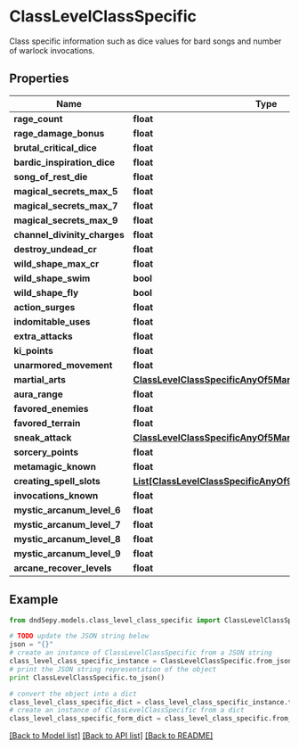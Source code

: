 # ClassLevelClassSpecific

Class specific information such as dice values for bard songs and number of warlock invocations.

## Properties
Name | Type | Description | Notes
------------ | ------------- | ------------- | -------------
**rage_count** | **float** |  | [optional] 
**rage_damage_bonus** | **float** |  | [optional] 
**brutal_critical_dice** | **float** |  | [optional] 
**bardic_inspiration_dice** | **float** |  | [optional] 
**song_of_rest_die** | **float** |  | [optional] 
**magical_secrets_max_5** | **float** |  | [optional] 
**magical_secrets_max_7** | **float** |  | [optional] 
**magical_secrets_max_9** | **float** |  | [optional] 
**channel_divinity_charges** | **float** |  | [optional] 
**destroy_undead_cr** | **float** |  | [optional] 
**wild_shape_max_cr** | **float** |  | [optional] 
**wild_shape_swim** | **bool** |  | [optional] 
**wild_shape_fly** | **bool** |  | [optional] 
**action_surges** | **float** |  | [optional] 
**indomitable_uses** | **float** |  | [optional] 
**extra_attacks** | **float** |  | [optional] 
**ki_points** | **float** |  | [optional] 
**unarmored_movement** | **float** |  | [optional] 
**martial_arts** | [**ClassLevelClassSpecificAnyOf5MartialArts**](ClassLevelClassSpecificAnyOf5MartialArts.md) |  | [optional] 
**aura_range** | **float** |  | [optional] 
**favored_enemies** | **float** |  | [optional] 
**favored_terrain** | **float** |  | [optional] 
**sneak_attack** | [**ClassLevelClassSpecificAnyOf5MartialArts**](ClassLevelClassSpecificAnyOf5MartialArts.md) |  | [optional] 
**sorcery_points** | **float** |  | [optional] 
**metamagic_known** | **float** |  | [optional] 
**creating_spell_slots** | [**List[ClassLevelClassSpecificAnyOf9CreatingSpellSlotsInner]**](ClassLevelClassSpecificAnyOf9CreatingSpellSlotsInner.md) |  | [optional] 
**invocations_known** | **float** |  | [optional] 
**mystic_arcanum_level_6** | **float** |  | [optional] 
**mystic_arcanum_level_7** | **float** |  | [optional] 
**mystic_arcanum_level_8** | **float** |  | [optional] 
**mystic_arcanum_level_9** | **float** |  | [optional] 
**arcane_recover_levels** | **float** |  | [optional] 

## Example

```python
from dnd5epy.models.class_level_class_specific import ClassLevelClassSpecific

# TODO update the JSON string below
json = "{}"
# create an instance of ClassLevelClassSpecific from a JSON string
class_level_class_specific_instance = ClassLevelClassSpecific.from_json(json)
# print the JSON string representation of the object
print ClassLevelClassSpecific.to_json()

# convert the object into a dict
class_level_class_specific_dict = class_level_class_specific_instance.to_dict()
# create an instance of ClassLevelClassSpecific from a dict
class_level_class_specific_form_dict = class_level_class_specific.from_dict(class_level_class_specific_dict)
```
[[Back to Model list]](../README.md#documentation-for-models) [[Back to API list]](../README.md#documentation-for-api-endpoints) [[Back to README]](../README.md)


